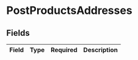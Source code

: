 # PostProductsAddresses


## Fields

| Field       | Type        | Required    | Description |
| ----------- | ----------- | ----------- | ----------- |